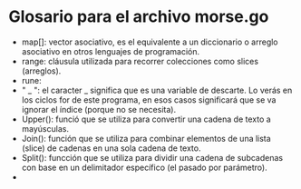 # Glosario para el archivo morse.go

- map[]: vector asociativo, es el equivalente a un diccionario o arreglo asociativo en otros lenguajes de programación.
- range: cláusula utilizada para recorrer colecciones como slices (arreglos).
- rune:
- " _ ": el caracter _ significa que es una variable de descarte. Lo verás en los ciclos for de este programa, en esos casos significará que se va ignorar el índice (porque no se necesita).
- Upper(): funció que se utiliza para convertir una cadena de texto a mayúsculas.
- Join(): función que se utiliza para combinar elementos de una lista (slice) de cadenas en una sola cadena de texto. 
- Split(): funcción que se utiliza para dividir una cadena de subcadenas con base en un delimitador específico (el pasado por parámetro).
- 